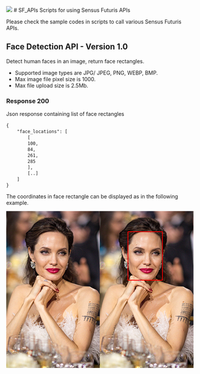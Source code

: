 <img src="https://sensusfuturis.com/images/logo.png" >
# SF_APIs
Scripts for using Sensus Futuris APIs

Please check the sample codes in scripts to call various Sensus Futuris APIs.

## Face Detection API - Version 1.0
Detect human faces in an image, return face rectangles. 
* Supported image types are JPG/ JPEG, PNG, WEBP, BMP.
* Max image file pixel size is 1000.
* Max file upload size is 2.5Mb. 

### Response 200
Json response containing list of face rectangles
```
{
    "face_locations": [
        [
        100,
        84,
        261,
        285
        ],
        [..]
    ]
}
```

The coordinates in face rectangle can be displayed as in the following example.

<p align="center">
  <img src="face_detector_result.png" alt="" width="650">
</p>